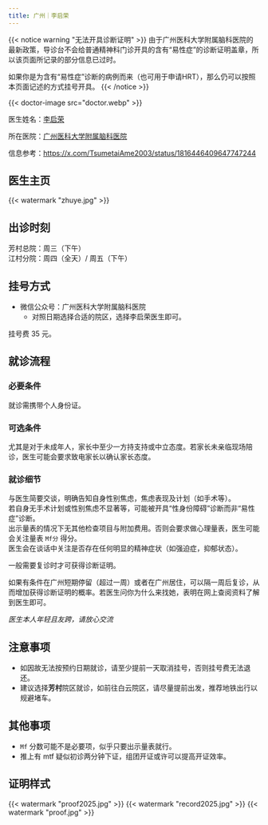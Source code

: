 ```yaml
---
title: 广州｜李启荣
---
```


{{< notice warning "无法开具诊断证明" >}}
由于广州医科大学附属脑科医院的最新政策，导诊台不会给普通精神科门诊开具的含有“易性症”的诊断证明盖章，所以该页面所记录的部分信息已过时。

如果你是为含有“易性症”诊断的病例而来（也可用于申请HRT），那么仍可以按照本页面记述的方式挂号开具。
{{< /notice >}}

{{< doctor-image src="doctor.webp" >}}

医生姓名：[李启荣](https://health.baidu.com/doctordec/dochome/55257)

所在医院：[广州医科大学附属脑科医院](https://health.baidu.com/doctordec/hospital/1008521)

信息参考：<https://x.com/TsumetaiAme2003/status/1816446409647747244>

## 医生主页

{{< watermark "zhuye.jpg" >}}

## 出诊时刻

芳村总院：周三（下午）\
江村分院：周四（全天）/ 周五（下午）

## 挂号方式

- 微信公众号：广州医科大学附属脑科医院
  - 对照日期选择合适的院区，选择李启荣医生即可。

挂号费 35 元。

## 就诊流程

### 必要条件

就诊需携带个人身份证。

### 可选条件

尤其是对于未成年人，家长中至少一方持支持或中立态度。若家长未亲临现场陪诊，医生可能会要求致电家长以确认家长态度。

### 就诊细节

与医生简要交谈，明确告知自身性别焦虑，焦虑表现及计划（如手术等）。\
若自身无手术计划或性别焦虑不显著等，可能被开具“性身份障碍”诊断而非“易性症”诊断。\
出示量表的情况下无其他检查项目与附加费用。否则会要求做心理量表，医生可能会关注量表 `Mf分` 得分。\
医生会在谈话中关注是否存在任何明显的精神症状（如强迫症，抑郁状态）。

一般需要复诊时才可获得诊断证明。

如果有条件在广州短期停留（超过一周）或者在广州居住，可以隔一周后复诊，从而增加获得诊断证明的概率。若医生问你为什么来找她，表明在网上查阅资料了解到医生即可。

*医生本人年轻且友跨，请放心交流*

## 注意事项

- 如因故无法按预约日期就诊，请至少提前一天取消挂号，否则挂号费无法退还。
- 建议选择**芳村**院区就诊，如前往白云院区，请尽量提前出发，推荐地铁出行以规避堵车。

## 其他事项

- `Mf` 分数可能不是必要项，似乎只要出示量表就行。
- 推上有 mtf 疑似初诊两分钟下证，组团开证或许可以提高开证效率。

## 证明样式
{{< watermark "proof2025.jpg" >}}
{{< watermark "record2025.jpg" >}}
{{< watermark "proof.jpg" >}}
